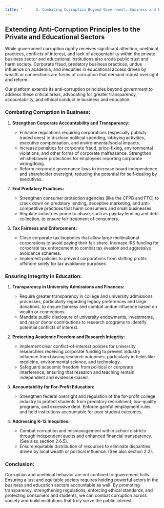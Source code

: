 ```yaml
---
title: "      2. Combating Corruption Beyond Government: Business and Education"
---
```


## Extending Anti-Corruption Principles to the Private and Educational Sectors

While government corruption rightly receives significant attention, unethical practices, conflicts of interest, and lack of accountability within the private business sector and educational institutions also erode public trust and harm society. Corporate fraud, predatory business practices, undue influence on academia, and inequities in educational access driven by wealth or connections are forms of corruption that demand robust oversight and reform.

Our platform extends its anti-corruption principles beyond government to address these critical areas, advocating for greater transparency, accountability, and ethical conduct in business and education.

### Combating Corruption in Business:

1.  **Strengthen Corporate Accountability and Transparency:**
    *   Enhance regulations requiring corporations (especially publicly traded ones) to disclose political spending, lobbying activities, executive compensation, and environmental/social impacts.
    *   Increase penalties for corporate fraud, price-fixing, environmental violations, and other forms of corporate malfeasance. Strengthen whistleblower protections for employees reporting corporate wrongdoing.
    *   Reform corporate governance laws to increase board independence and shareholder oversight, reducing the potential for self-dealing by executives.

2.  **End Predatory Practices:**
    *   Strengthen consumer protection agencies (like the CFPB and FTC) to crack down on predatory lending, deceptive marketing, and anti-competitive practices that harm consumers and small businesses.
    *   Regulate industries prone to abuse, such as payday lending and debt collection, to ensure fair treatment of consumers.

3.  **Tax Fairness and Enforcement:**
    *   Close corporate tax loopholes that allow large multinational corporations to avoid paying their fair share. Increase IRS funding for corporate tax enforcement to combat tax evasion and aggressive avoidance schemes.
    *   Implement policies to prevent corporations from shifting profits offshore solely for tax avoidance purposes.

### Ensuring Integrity in Education:

1.  **Transparency in University Admissions and Finances:**
    *   Require greater transparency in college and university admissions processes, particularly regarding legacy preferences and large donations, to ensure fairness and combat undue influence based on wealth or connections.
    *   Mandate public disclosure of university endowments, investments, and major donor contributions to research programs to identify potential conflicts of interest.

2.  **Protecting Academic Freedom and Research Integrity:**
    *   Implement clear conflict-of-interest policies for university researchers receiving corporate funding to prevent industry influence from biasing research outcomes, particularly in fields like medicine, environmental science, and technology.
    *   Safeguard academic freedom from political or corporate interference, ensuring that research and teaching remain independent and evidence-based.

3.  **Accountability for For-Profit Education:**
    *   Strengthen federal oversight and regulation of the for-profit college industry to protect students from predatory recruitment, low-quality programs, and excessive debt. Enforce gainful employment rules and hold institutions accountable for poor student outcomes.

4.  **Addressing K-12 Inequities:**
    *   Combat corruption and mismanagement within school districts through independent audits and enhanced financial transparency. (See also section 2.6.5).
    *   Ensure equitable distribution of resources to eliminate disparities driven by local wealth or political influence. (See also section 2.2).

### Conclusion:

Corruption and unethical behavior are not confined to government halls. Ensuring a just and equitable society requires holding powerful actors in the business and education sectors accountable as well. By promoting transparency, strengthening regulations, enforcing ethical standards, and protecting consumers and students, we can combat corruption across society and build institutions that truly serve the public interest.
